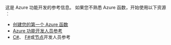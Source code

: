 这是 Azure 功能开发的参考信息。 如果您不熟悉 Azure 函数，开始使用以下资源︰

* [创建您的第一个 Azure 函数](../articles/azure-functions/functions-create-first-azure-function.md)
* [Azure 功能开发人员参考](../articles/azure-functions/functions-reference.md)
* [C#](../articles/azure-functions/functions-reference-csharp.md)、 [F#](../articles/azure-functions/functions-reference-fsharp.md)或[节点](../articles/azure-functions/functions-reference-node.md)开发人员参考

